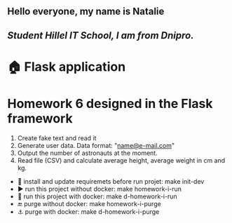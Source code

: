 **Hello everyone, my name is Natalie**
---
*Student Hillel IT School, I am from Dnipro.*
---
# :house:  Flask application
# Homework 6 designed in the Flask framework
1. Create fake text and read it
2. Generate user data. Data format: "name@e-mail.com"
3. Output the number of astronauts at the moment.
4. Read file (CSV) and calculate average height, average weight in cm and kg.

* :wrench: install and update requiremets before run projet: make init-dev
* :arrow_forward: run this project without docker: make homework-i-run
* :whale: run this project with docker: make d-homework-i-run
* :end: purge without docker: make homework-i-purge
* :anchor: purge with docker: make d-homework-i-purge